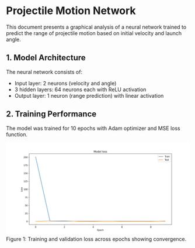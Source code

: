 # Projectile Motion Network 

This document presents a graphical analysis of a neural network trained to predict the range of projectile motion based on initial velocity and launch angle.

## 1. Model Architecture
The neural network consists of:
- Input layer: 2 neurons (velocity and angle)
- 3 hidden layers: 64 neurons each with ReLU activation
- Output layer: 1 neuron (range prediction) with linear activation

## 2. Training Performance
The model was trained for 10 epochs with Adam optimizer and MSE loss function.

![Figure1](training_performance.jpg)
Figure 1: Training and validation loss across epochs showing convergence.

